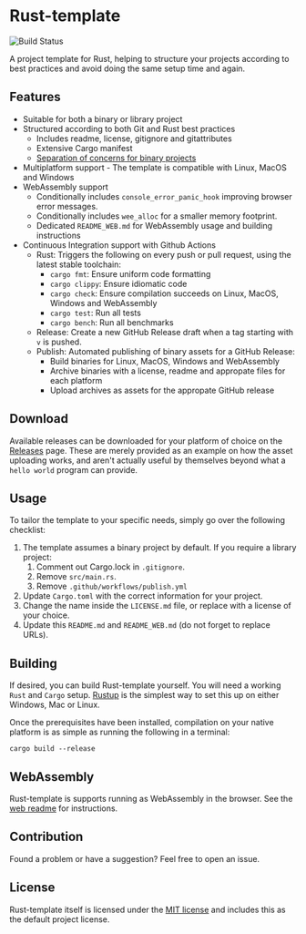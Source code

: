 # Rust-template

![Build Status](https://github.com/zaszi/rust-template/workflows/Rust/badge.svg)

A project template for Rust, helping to structure your projects according to best practices and avoid doing the same setup time and again.

## Features

* Suitable for both a binary or library project
* Structured according to both Git and Rust best practices
    * Includes readme, license, gitignore and gitattributes
    * Extensive Cargo manifest
    * [Separation of concerns for binary projects](https://doc.rust-lang.org/stable/book/ch12-03-improving-error-handling-and-modularity.html?highlight=separation,concerns#separation-of-concerns-for-binary-projects)
* Multiplatform support - The template is compatible with Linux, MacOS and Windows
* WebAssembly support
    * Conditionally includes `console_error_panic_hook` improving browser error messages.
    * Conditionally includes `wee_alloc` for a smaller memory footprint.
    * Dedicated `README_WEB.md` for WebAssembly usage and building instructions
* Continuous Integration support with Github Actions
    * Rust: Triggers the following on every push or pull request, using the latest stable toolchain:
        * `cargo fmt`: Ensure uniform code formatting
        * `cargo clippy`: Ensure idiomatic code
        * `cargo check`: Ensure compilation succeeds on Linux, MacOS, Windows and WebAssembly
        * `cargo test`: Run all tests
        * `cargo bench`: Run all benchmarks
    * Release: Create a new GitHub Release draft when a tag starting with `v` is pushed.
    * Publish: Automated publishing of binary assets for a GitHub Release:
        * Build binaries for Linux, MacOS, Windows and WebAssembly
        * Archive binaries with a license, readme and appropate files for each platform
        * Upload archives as assets for the appropate GitHub release

## Download

Available releases can be downloaded for your platform of choice on the [Releases](https://github.com/zaszi/rust-template/releases) page. These are merely provided as an example on how the asset uploading works, and aren't actually useful by themselves beyond what a `hello world` program can provide.

## Usage

To tailor the template to your specific needs, simply go over the following
checklist:

1. The template assumes a binary project by default. If you require a library project:
    1. Comment out Cargo.lock in `.gitignore`.
    1. Remove `src/main.rs`.
    1. Remove `.github/workflows/publish.yml`
1. Update `Cargo.toml` with the correct information for your project.
1. Change the name inside the `LICENSE.md` file, or replace with a license of your choice.
1. Update this `README.md` and `README_WEB.md` (do not forget to replace URLs).


## Building

If desired, you can build Rust-template yourself. You will need a working `Rust` and `Cargo` setup. [Rustup](https://rustup.rs/) is the simplest way to set this up on either Windows, Mac or Linux.

Once the prerequisites have been installed, compilation on your native platform is as simple as running the following in a terminal:

```
cargo build --release
```

## WebAssembly

Rust-template is supports running as WebAssembly in the browser. See the [web readme](https://github.com/zaszi/rust-template/blob/master/README_WEB.md) for instructions.

## Contribution

Found a problem or have a suggestion? Feel free to open an issue.

## License

Rust-template itself is licensed under the [MIT license](https://github.com/zaszi/rust-template/blob/master/LICENSE.md) and includes this as the default project license.
